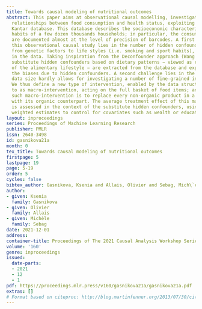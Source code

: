 ```yaml
---
title: Towards causal modeling of nutritional outcomes
abstract: This paper aims at observational causal modelling, investigating the causal
  relationships between food consumption and health status, exploiting the proprietary
  Kantar database. This database describes the socioeconomic characteristics and consumption
  habits of a few dozen thousands households; in particular, the consumed food items
  are documented almost at the level of precision of barcodes. A first challenge for
  this observational causal study lies in the number of hidden confounders, ranging
  from genetic factors to life styles (i.e. smoking and sport habits), not documented
  in the data. Taking inspiration from the Deconfounder approach (Wang and Blei, 2019b),
  substitute hidden confounders based on dietary patterns − viewed as characteristics
  of the alimentary lifestyle − are extracted from the database and exploited to block
  the biases due to hidden confounders. A second challenge lies in the fact that the
  data size hardly allows for investigating a number of fine-grained interventions.
  We thus define a new type of intervention, enabled by the data structure and referred
  to as macro-intervention, acting on the full basket of food items; an example of
  such macro-intervention is to replace every non-organic product in a household basket
  with its organic counterpart. The average treatment effect of this macro-intervention
  is assessed in the context of the substitute hidden confounders, using inverse propensity
  weighted estimates to control for covariates such as wealth or education.
layout: inproceedings
series: Proceedings of Machine Learning Research
publisher: PMLR
issn: 2640-3498
id: gasnikova21a
month: 0
tex_title: Towards causal modeling of nutritional outcomes
firstpage: 5
lastpage: 19
page: 5-19
order: 5
cycles: false
bibtex_author: Gasnikova, Ksenia and Allais, Olivier and Sebag, Mich\`ele
author:
- given: Ksenia
  family: Gasnikova
- given: Olivier
  family: Allais
- given: Michèle
  family: Sebag
date: 2021-12-01
address:
container-title: Proceedings of The 2021 Causal Analysis Workshop Series
volume: '160'
genre: inproceedings
issued:
  date-parts:
  - 2021
  - 12
  - 1
pdf: https://proceedings.mlr.press/v160/gasnikova21a/gasnikova21a.pdf
extras: []
# Format based on citeproc: http://blog.martinfenner.org/2013/07/30/citeproc-yaml-for-bibliographies/
---
```

